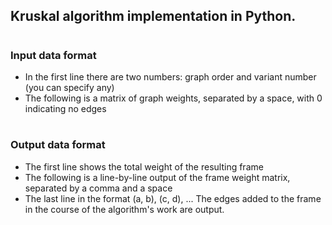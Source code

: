 ## Kruskal algorithm implementation in Python.

#

### Input data format
* In the first line there are two numbers: graph order and variant number (you can specify any)
* The following is a matrix of graph weights, separated by a space, with 0 indicating no edges

#
### Output data format
* The first line shows the total weight of the resulting frame
* The following is a line-by-line output of the frame weight matrix, separated by a comma and a space
* The last line in the format (a, b), (c, d), ... The edges added to the frame in the course of the algorithm's work are output.